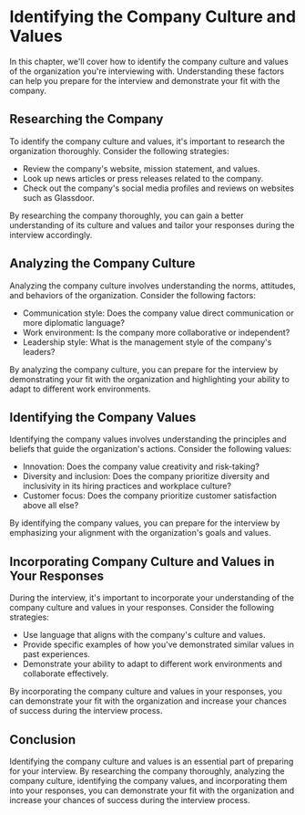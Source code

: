 Identifying the Company Culture and Values
===================================================================================

In this chapter, we'll cover how to identify the company culture and values of the organization you're interviewing with. Understanding these factors can help you prepare for the interview and demonstrate your fit with the company.

Researching the Company
-----------------------

To identify the company culture and values, it's important to research the organization thoroughly. Consider the following strategies:

* Review the company's website, mission statement, and values.
* Look up news articles or press releases related to the company.
* Check out the company's social media profiles and reviews on websites such as Glassdoor.

By researching the company thoroughly, you can gain a better understanding of its culture and values and tailor your responses during the interview accordingly.

Analyzing the Company Culture
-----------------------------

Analyzing the company culture involves understanding the norms, attitudes, and behaviors of the organization. Consider the following factors:

* Communication style: Does the company value direct communication or more diplomatic language?
* Work environment: Is the company more collaborative or independent?
* Leadership style: What is the management style of the company's leaders?

By analyzing the company culture, you can prepare for the interview by demonstrating your fit with the organization and highlighting your ability to adapt to different work environments.

Identifying the Company Values
------------------------------

Identifying the company values involves understanding the principles and beliefs that guide the organization's actions. Consider the following values:

* Innovation: Does the company value creativity and risk-taking?
* Diversity and inclusion: Does the company prioritize diversity and inclusivity in its hiring practices and workplace culture?
* Customer focus: Does the company prioritize customer satisfaction above all else?

By identifying the company values, you can prepare for the interview by emphasizing your alignment with the organization's goals and values.

Incorporating Company Culture and Values in Your Responses
----------------------------------------------------------

During the interview, it's important to incorporate your understanding of the company culture and values in your responses. Consider the following strategies:

* Use language that aligns with the company's culture and values.
* Provide specific examples of how you've demonstrated similar values in past experiences.
* Demonstrate your ability to adapt to different work environments and collaborate effectively.

By incorporating the company culture and values in your responses, you can demonstrate your fit with the organization and increase your chances of success during the interview process.

Conclusion
----------

Identifying the company culture and values is an essential part of preparing for your interview. By researching the company thoroughly, analyzing the company culture, identifying the company values, and incorporating them into your responses, you can demonstrate your fit with the organization and increase your chances of success during the interview process.
